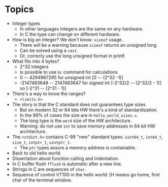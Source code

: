 # Topics

* Integer types
  * In other languages Integers are the same on any hardware.
  * In C the type can change on different hardware.
* How is big an integer? We don't know: `sizeof` usage.
  * There will be a warning because `sizeof` returns an unsigned long.
  * Can be solved using a `cast`.
  * Or, correcly use the long unsigned format in printf.
* What fits into 4 bytes?
  * 2^32 integers
  * Is possible to use `bc` command for calculations
  * 0 -- 4294967295 for unsigned int [0 -- (2^32 -1)]
  * -2147483648 -- 2147483647 for signed int  [-2^32/2 -- (2^32/2 - 1)] so [-2^31 -- (2^31 - 1)]
* There's a way to know the ranges?
  * `<limits.h>`
* The story is that the C standard does not guarantees type sizes.
  * But on modern 32 or 64 bits HW there's a kind of standardization.
  * In the 99% of cases the size are in `hello_world_sizes.c`.
  * The long type is the `word` size of the HW architecture.
  * Warning: do not use `int` to save memory addresses in 64 bit HW architecture.
* The `<stdint.h>` contains C-99 "new" standard types: `uint64_t`, `int64_t`, `size_t`, `intptr_t`, `uintptr_t`.
  * The `ptr` types assure a memory address is containable.
* Back to old hello world.
* Dissertation about function calling and indentation.
* In C buffer flush `fflush` is automatic after a new line.
* Strings in C are sequences of `char`.
* Sequence of control VT100 in the hello world: [H means go home, first char of the terminal window.
